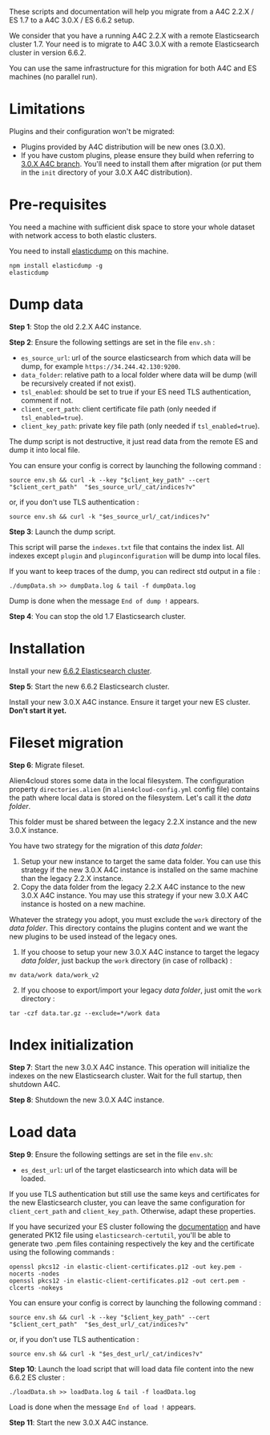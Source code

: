 These scripts and documentation will help you migrate from a A4C 2.2.X / ES 1.7 to a A4C 3.0.X / ES 6.6.2 setup.

We consider that you have a running A4C 2.2.X with a remote Elasticsearch cluster 1.7.
Your need is to migrate to A4C 3.0.X with a remote Elasticsearch cluster in version 6.6.2.

You can use the same infrastructure for this migration for both A4C and ES machines (no parallel run).

# Limitations

Plugins and their configuration won't be migrated:

* Plugins provided by A4C distribution will be new ones (3.0.X).
* If you have custom plugins, please ensure they build when referring to [3.0.X A4C branch](https://github.com/alien4cloud/alien4cloud/tree/3.0.x). You'll need to install them after migration (or put them in the `init` directory of your 3.0.X A4C distribution).

# Pre-requisites

You need a machine with sufficient disk space to store your whole dataset with network access to both elastic clusters.

You need to install [elasticdump](https://www.npmjs.com/package/elasticdump) on this machine.

```
npm install elasticdump -g
elasticdump
```

# Dump data

**Step 1**: Stop the old 2.2.X A4C instance.

**Step 2**: Ensure the following settings are set in the file `env.sh` :
* `es_source_url`: url of the source elasticsearch from which data will be dump, for example `https://34.244.42.130:9200`.
* `data_folder`: relative path to a local folder where data will be dump (will be recursively created if not exist).
* `tsl_enabled`: should be set to true if your ES need TLS authentication, comment if not.
* `client_cert_path`: client certificate file path (only needed if `tsl_enabled=true`).
* `client_key_path`: private key file path (only needed if `tsl_enabled=true`).

The dump script is not destructive, it just read data from the remote ES and dump it into local file.

You can ensure your config is correct by launching the following command :

```
source env.sh && curl -k --key "$client_key_path" --cert "$client_cert_path"  "$es_source_url/_cat/indices?v"
```

or, if you don't use TLS authentication :

```
source env.sh && curl -k "$es_source_url/_cat/indices?v"
```

**Step 3**: Launch the dump script.

This script will parse the `indexes.txt` file that contains the index list. All indexes except `plugin` and `pluginconfiguration` will be dump into local files.

If you want to keep traces of the dump, you can redirect std output in a file :

```
./dumpData.sh >> dumpData.log & tail -f dumpData.log
```

Dump is done when the message `End of dump !` appears.

**Step 4**: You can stop the old 1.7 Elasticsearch cluster.

# Installation

Install your new [6.6.2 Elasticsearch cluster](https://www.elastic.co/guide/en/elasticsearch/reference/6.6/install-elasticsearch.html).

**Step 5**: Start the new 6.6.2 Elasticsearch cluster.

Install your new 3.0.X A4C instance. Ensure it target your new ES cluster. **Don't start it yet.**

# Fileset migration

**Step 6**: Migrate fileset.

Alien4cloud stores some data in the local filesystem. The configuration property `directories.alien` (in `alien4cloud-config.yml` config file) contains the path where local data is stored on the filesystem. Let's call it the *data folder*.

This folder must be shared between the legacy 2.2.X instance and the new 3.0.X instance.

You have two strategy for the migration of this *data folder*:
1. Setup your new instance to target the same data folder. You can use this strategy if the new 3.0.X A4C instance is installed on the same machine than the legacy 2.2.X instance.
2. Copy the data folder from the legacy 2.2.X A4C instance to the new 3.0.X A4C instance. You may use this strategy if your new 3.0.X A4C instance is hosted on a new machine.

Whatever the strategy you adopt, you must exclude the `work` directory of the *data folder*. This directory contains the plugins content and we want the new plugins to be used instead of the legacy ones.

1. If you choose to setup your new 3.0.X A4C instance to target the legacy *data folder*, just backup the `work` directory (in case of rollback) :

```
mv data/work data/work_v2
```

2. If you choose to export/import your legacy *data folder*, just omit the `work` directory :

```
tar -czf data.tar.gz --exclude=*/work data
```

# Index initialization

**Step 7**: Start the new 3.0.X A4C instance. This operation will initialize the indexes on the new Elasticsearch cluster.
Wait for the full startup, then shutdown A4C.

**Step 8**: Shutdown the new 3.0.X A4C instance.

# Load data

**Step 9**: Ensure the following settings are set in the file `env.sh`:
* `es_dest_url`: url of the target elasticsearch into which data will be loaded.

If you use TLS authentication but still use the same keys and certificates for the new Elasticsearch cluster, you can leave the same configuration for `client_cert_path` and `client_key_path`. Otherwise, adapt these properties.

If you have securized your ES cluster following the [documentation](https://www.elastic.co/guide/en/elasticsearch/reference/6.6/configuring-tls.html) and have generated PK12 file using `elasticsearch-certutil`, you'll be able to generate two .pem files containing respectively the key and the certificate using the following commands :

```
openssl pkcs12 -in elastic-client-certificates.p12 -out key.pem -nocerts -nodes
openssl pkcs12 -in elastic-client-certificates.p12 -out cert.pem -clcerts -nokeys
```

You can ensure your config is correct by launching the following command :

```
source env.sh && curl -k --key "$client_key_path" --cert "$client_cert_path"  "$es_dest_url/_cat/indices?v"
```

or, if you don't use TLS authentication :

```
source env.sh && curl -k "$es_dest_url/_cat/indices?v"
```

**Step 10**: Launch the load script that will load data file content into the new 6.6.2 ES cluster :

```
./loadData.sh >> loadData.log & tail -f loadData.log
```

Load is done when the message `End of load !` appears.

**Step 11**: Start the new 3.0.X A4C instance.
